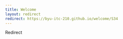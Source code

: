 ```yaml
---
title: Welcome
layout: redirect
redirect: https://byu-itc-210.github.io/welcome/S34
---
```

Redirect